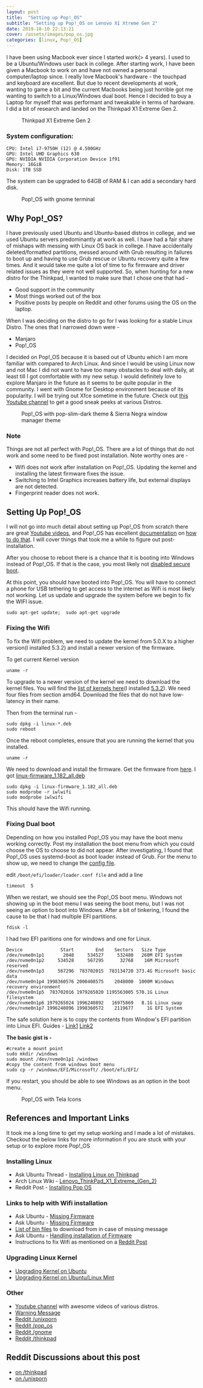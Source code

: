 ```yaml
---
layout: post
title:  "Setting up Pop!_OS"
subtitle: "Setting up Pop!_OS on Lenovo X1 Xtreme Gen 2"
date: 2019-10-10 22:13:21
cover: /assets/images/pop_os.jpg
categories: [linux, Pop!_OS]
---
```


I have been using Macbook ever since I started work(> 4 years). I used to be a Ubuntu/Windows user back in college. After starting work, I have been given a Macbook to work on and have not owned a personal computer/laptop since. I really love Macbook's hardware - the touchpad and keyboard are excellent. But due to recent developments at work, wanting to game a bit and the current Macbooks being just horrible got me wanting to switch to a Linux/Windows dual boot. Hence I decided to buy a Laptop for myself that was performant and tweakable in terms of hardware. I did a bit of research and landed on the Thinkpad X1 Extreme Gen 2.

<figure>
    <img src="/assets/images/thinkpad.jpg" alt="" />
    <figcaption>Thinkpad X1 Extreme Gen 2</figcaption>
</figure>

### System configuration:
```
CPU: Intel i7-9750H (12) @ 4.500GHz
GPU: Intel UHD Graphics 630
GPU: NVIDIA NVIDIA Corporation Device 1f91
Memory: 16GiB
Disk: 1TB SSD
```

The system can be upgraded to 64GB of RAM & I can add a secondary hard disk. 

<figure>
    <img src="/assets/images/thinkpad-popos-neofetch.png" alt="" />
    <figcaption>Pop!_OS with gnome terminal</figcaption>
</figure>

## Why Pop!_OS?
I have previously used Ubuntu and Ubuntu-based distros in college, and we used Ubuntu servers predominantly at work as well. I have had a fair share of mishaps with messing with Linux OS back in college. I have accidentally deleted/formatted partitions, messed around with Grub resulting in failures to boot up and having to use Grub rescue or Ubuntu recovery quite a few times. And it would take me quite a lot of time to fix firmware and driver related issues as they were not well supported. So, when hunting for a new distro for the Thinkpad, I wanted to make sure that I chose one that had - 
- Good support in the community
- Most things worked out of the box
- Positive posts by people on Reddit and other forums using the OS on the laptop.

When I was deciding on the distro to go for I was looking for a stable Linux Distro. The ones that I narrowed down were - 
- Manjaro
- Pop!_OS

I decided on Pop!_OS because it is based out of Ubuntu which I am more familiar with compared to Arch Linux. And since I would be using Linux now and not Mac I did not want to have too many obstacles to deal with daily, at least till I got comfortable with my new setup. I would definitely love to explore Manjaro in the future as it seems to be quite popular in the community. 
I went with Gnome for Desktop environment because of its popularity. I will be trying out Xfce sometime in the future. Check out [this Youtube channel](https://www.youtube.com/user/linuxscoop/videos) to get a good sneak peeks at various Distros.

<figure>
    <img src="/assets/images/thinkpad-popos-desktop.png" alt="" />
    <figcaption>Pop!_OS with pop-slim-dark theme & Sierra Negra window manager theme</figcaption>
</figure>

### Note
Things are not all perfect with Pop!_OS. There are a lot of things that do not work and some need to be fixed post installation. Note worthy ones are -  
- Wifi does not work after installation on Pop!_OS. Updating the kernel and installing the latest firmware fixes the issue.
- Switching to Intel Graphics increases battery life, but external displays are not detected.
- Fingerprint reader does not work.
 
## Setting Up Pop!_OS
I will not go into much detail about setting up Pop!_OS from scratch there are great [Youtube videos](https://www.youtube.com/watch?v=vGrCFmWg3oY), and Pop!_OS has excellent [documentation](https://pop.system76.com/docs/dual-booting-windows/) on [how to do that](https://pop.system76.com/docs/install-pop-os/). I will cover things that took me a while to figure out post-installation.

After you choose to reboot there is a chance that it is booting into Windows instead of Pop!_OS. If that is the case, you most likely not [disabled secure boot](https://tothepoles.wordpress.com/2017/11/16/lenovo-t470p-ubuntu-16-04-install-notes/).

At this point, you should have booted into Pop!_OS. You will have to connect a phone for USB tethering to get access to the internet as Wifi is most likely not working. Let us update and upgrade the system before we begin to fix the WIFI issue.

```
sudo apt-get update;  sudo apt-get upgrade
```
### Fixing the Wifi
To fix the Wifi problem, we need to update the kernel from 5.0.X to a higher version(I installed 5.3.2) and install a newer version of the firmware.

To get current Kernel version
```
uname -r
```

To upgrade to a newer version of the kernel we need to download the kernel files. You will find the [list of kernels here](https://kernel.ubuntu.com/~kernel-ppa/mainline/)(I installed [5.3.2](https://kernel.ubuntu.com/~kernel-ppa/mainline/v5.3.2/)). We need four files from section amd64. Download the files that do not have low-latency in their name.

Then from the terminal run -
```
sudo dpkg -i linux-*.deb
sudo reboot
```

Once the reboot completes, ensure that you are running the kernel that you installed.
```
uname -r
```

We need to download and install the firmware. Get the firmware from [here](http://mirrors.edge.kernel.org/ubuntu/pool/main/l/linux-firmware/). I got [linux-firmware_1.182_all.deb](http://mirrors.edge.kernel.org/ubuntu/pool/main/l/linux-firmware/linux-firmware_1.182_all.deb) 
```
sudo dpkg -i linux-firmware_1.182_all.deb
sudo modprobe -r iwlwifi
sudo modprobe iwlwifi
```
This should have the Wifi running.

### Fixing Dual boot
Depending on how you installed Pop!_OS you may have the boot menu working correctly. Post my installation the boot menu from which you could choose the OS to choose to did not appear. After investigating, I found that Pop!_OS uses systemd-boot as boot loader instead of Grub. For the menu to show up, we need to change the [config file](https://www.reddit.com/r/pop_os/comments/8l203q/dual_boot/).

edit `/boot/efi/loader/loader.conf file` and add a line
```
timeout  5
```

When we restart, we should see the Pop!_OS boot menu.
Windows not showing up in the boot menu
I was seeing the boot menu, but I was not seeing an option to boot into Windows. After a bit of tinkering, I found the cause to be that I had multiple EFI partitions.
```
fdisk -l
```
I had two EFI paritions one for windows and one for Linux. 
```
Device              Start        End    Sectors   Size Type
/dev/nvme0n1p1       2048     534527     532480   260M EFI System
/dev/nvme0n1p2     534528     567295      32768    16M Microsoft reserved
/dev/nvme0n1p3     567296  783702015  783134720 373.4G Microsoft basic data
/dev/nvme0n1p4 1998360576 2000408575    2048000  1000M Windows recovery environment
/dev/nvme0n1p5  783702016 1979265020 1195563005 570.1G Linux filesystem
/dev/nvme0n1p6 1979265024 1996240892   16975869   8.1G Linux swap
/dev/nvme0n1p7 1996240896 1998360572    2119677     1G EFI System
```
The safe solution here is to copy the contents from Window's EFI partition into Linux EFI. Guides - [Link1](https://pop-planet.info/forums/threads/copy-the-microsoft-bootloader-into-pops-efi-beginners-guide.357/) [Link2](https://www.reddit.com/r/pop_os/comments/c63t38/dual_booting_two_esps/)

**The basic gist is -**
```
#create a mount point
sudo mkdir /windows
sudo mount /dev/nvme0n1p1 /windows
#copy the content from windows boot menu
sudo cp -r /windows/EFI/Microsoft/ /boot/efi/EFI/
```

If you restart, you should be able to see Windows as an option in the boot menu.

<figure>
    <img src="/assets/images/thinkpad-popos-apps.png" alt="" />
    <figcaption>Pop!_OS with Tela Icons</figcaption>
</figure>

## References and Important Links
It took me a long time to get my setup working and I made a lot of mistakes. Checkout the below links for more information if you are stuck with your setup or to explore more Pop!_OS

### Installing Linux
- Ask Ubuntu Thread - [Installing Linux on Thinkpad](https://askubuntu.com/questions/1162725/install-19-04-on-thinkpad-x1-extreme-gen-2)
- Arch Linux Wiki - [Lenovo_ThinkPad_X1_Extreme_(Gen_2)](https://wiki.archlinux.org/index.php/Lenovo_ThinkPad_X1_Extreme_(Gen_2))
- Reddit Post - [Installing Pop OS](https://www.reddit.com/r/thinkpad/comments/criq20/x1_extreme_gen_2_pop_os_i3_install/)

### Links to help with Wifi installation 
- Ask Ubuntu - [Missing Firmware](https://askubuntu.com/questions/832524/possible-missing-frmware-lib-firmware-i915/832528])
- Ask Ubuntu - [Missing Firmware](https://askubuntu.com/questions/811453/w-possible-missing-firmware-for-module-i915-bpo-when-updating-initramfs)
- [List of bin files](https://git.kernel.org/pub/scm/linux/kernel/git/firmware/linux-firmware.git/tree/i915) to download from in case of missing message
- Ask Ubuntu - [Handling installation of Firmware](https://askubuntu.com/questions/735981/unclaimed-network-install-error-127-2-and-execvp-blacklist-sh-permission-deni)
- Instructions to fix Wifi as mentioned on a [Reddit Post](https://wireless.wiki.kernel.org/en/users/drivers/iwlwifi/core_release)

### Upgrading Linux Kernel
- [Upgrading Kernel on Ubuntu](https://www.itsmearunchandel.co.in/linux/ubuntu/upgrade-kernel-version-in-ubuntu.html)
- [Upgrading Kernel on Ubuntu/Linux Mint](http://ubuntuhandbook.org/index.php/2019/07/install-linux-kernel-5-2-ubuntu-linux-mint/)

### Other
- [Youtube channel](https://www.youtube.com/user/linuxscoop/videos) with awesome videos of various distros.
- [Warning Message](https://www.reddit.com/r/pop_os/comments/botzga/psa_do_not_remove_cryptsetupinitramfs/)
- [Reddit /unixporn](https://www.reddit.com/r/unixporn/)
- [Reddit /pop_os](https://www.reddit.com/r/pop_os/)
- [Reddit /gnome](https://www.reddit.com/r/gnome/)
- [Reddit /thinkpad](https://www.reddit.com/r/thinkpad/)

## Reddit Discussions about this post
 * [on /thinkpad](https://www.reddit.com/r/thinkpad/comments/dfmkxr/x1_extreme_gen_2_pop_os/) 
 * [on /unixporn](https://www.reddit.com/r/unixporn/comments/dfm80f/gnome_pop_os_running_on_my_new_thinkpad/)
